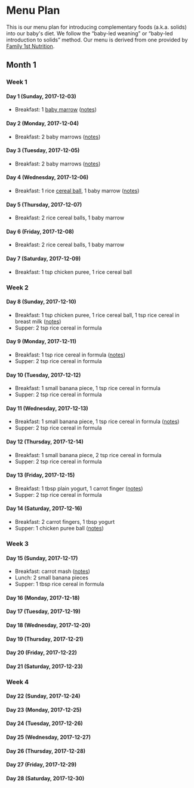 # Menu Plan

This is our menu plan for introducing complementary foods (a.k.a. solids) into
our baby's diet. We follow the “baby-led weaning” or “baby-led introduction to
solids” method. Our menu is derived from one provided by [Family 1st
Nutrition](https://family1stnutrition.com/).

## Month 1

### Week 1

#### Day 1 (Sunday, 2017-12-03)

* Breakfast: 1 [baby marrow](./recipes/baby-marrow.md) ([notes](./day-1.md))

#### Day 2 (Monday, 2017-12-04)

* Breakfast: 2 baby marrows ([notes](./day-2.md))

#### Day 3 (Tuesday, 2017-12-05)

* Breakfast: 2 baby marrows ([notes](./day-3.md))

#### Day 4 (Wednesday, 2017-12-06)

* Breakfast: 1 rice [cereal ball](./recipes/cereal-balls.md), 1 baby marrow ([notes](./day-4.md))

#### Day 5 (Thursday, 2017-12-07)

* Breakfast: 2 rice cereal balls, 1 baby marrow

#### Day 6 (Friday, 2017-12-08)

* Breakfast: 2 rice cereal balls, 1 baby marrow

#### Day 7 (Saturday, 2017-12-09)

* Breakfast: 1 tsp chicken puree, 1 rice cereal ball

### Week 2

#### Day 8 (Sunday, 2017-12-10)

* Breakfast: 1 tsp chicken puree, 1 rice cereal ball, 1 tsp rice cereal in breast milk ([notes](./day-8.md))
* Supper: 2 tsp rice cereal in formula

#### Day 9 (Monday, 2017-12-11)

* Breakfast: 1 tsp rice cereal in formula ([notes](./day-9.md))
* Supper: 2 tsp rice cereal in formula

#### Day 10 (Tuesday, 2017-12-12)

* Breakfast: 1 small banana piece, 1 tsp rice cereal in formula
* Supper: 2 tsp rice cereal in formula

#### Day 11 (Wednesday, 2017-12-13)

* Breakfast: 1 small banana piece, 1 tsp rice cereal in formula ([notes](./day-11.md))
* Supper: 2 tsp rice cereal in formula

#### Day 12 (Thursday, 2017-12-14)

* Breakfast: 1 small banana piece, 2 tsp rice cereal in formula
* Supper: 2 tsp rice cereal in formula

#### Day 13 (Friday, 2017-12-15)

* Breakfast: 1 tbsp plain yogurt, 1 carrot finger ([notes](./day-13.md))
* Supper: 2 tsp rice cereal in formula

#### Day 14 (Saturday, 2017-12-16)

* Breakfast: 2 carrot fingers, 1 tbsp yogurt
* Supper: 1 chicken puree ball ([notes](./day-14.md))

### Week 3

#### Day 15 (Sunday, 2017-12-17)

* Breakfast: carrot mash ([notes](./day-15.md))
* Lunch: 2 small banana pieces
* Supper: 1 tbsp rice cereal in formula

#### Day 16 (Monday, 2017-12-18)
#### Day 17 (Tuesday, 2017-12-19)
#### Day 18 (Wednesday, 2017-12-20)
#### Day 19 (Thursday, 2017-12-21)
#### Day 20 (Friday, 2017-12-22)
#### Day 21 (Saturday, 2017-12-23)

### Week 4
#### Day 22 (Sunday, 2017-12-24)
#### Day 23 (Monday, 2017-12-25)
#### Day 24 (Tuesday, 2017-12-26)
#### Day 25 (Wednesday, 2017-12-27)
#### Day 26 (Thursday, 2017-12-28)
#### Day 27 (Friday, 2017-12-29)
#### Day 28 (Saturday, 2017-12-30)
